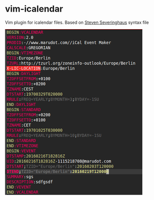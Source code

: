 # vim-icalendar
Vim plugin for icalendar files. Based on [Steven
Severinghaus](http://www.vim.org/scripts/script.php?script_id=1519) syntax file

![screenshot-vim-icalendar](example.png)
